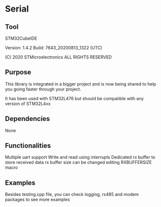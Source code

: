 
# Serial

## Tool

  STM32CubeIDE

  Version: 1.4.2
  Build: 7643_20200813_1322 (UTC)

  (C) 2020 STMicroelectronics ALL RIGHTS RESERVED

## Purpose

  This library is integrated in a bigger project and is now being shared to help you going faster through your project.

  It has been used with STM32L476 but should be compatible with any version of STM32L4xx

## Dependencies

  None

## Functionalities

  Multiple uart support
  Write and read using interrupts
  Dedicated rx buffer to store received data
  rx buffer size can be changed editing RXBUFFERSIZE macro

## Examples

  Besides testing.cpp file, you can check logging, rs485 and modem packages to see more examples

